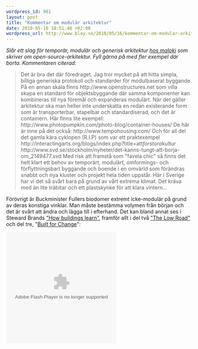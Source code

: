 ```yaml
--- 
wordpress_id: 961
layout: post
title: "Kommentar om modulär arkitektur"
date: 2010-05-16 10:51:48 +02:00
wordpress_url: http://www.blay.se/2010/05/16/kommentar-om-modular-arkitektur/
---
```

<p style="clear: both;"></p>
<p style="clear: both;"><em>Slår ett slag för temporär, modulär och generisk arkitektur <a href="http://mlokit.wordpress.com/2010/05/15/open-source-arkitektur/">hos maloki</a> som skriver om open-source-arkitektur. Fyll gärna på med fler exempel där borta. Kommentaren citerad:</em></p>

<blockquote style="clear: both;">Det är bra det där föredraget. Jag tror mycket på att hitta simpla, billiga generiska protokoll och standarder för modulbaserat byggande. På en annan skala finns http://www.openstructures.net som villa skapa en standard för objektsbyggande där samma komponenter kan kombineras till nya föremål och expanderas modulärt.
När det gäller arkitektur ska man heller inte underskatta en redan existerande form som är transporterbar, stapelbar och standardiserad, och det är containern.
Här finns lite exempel:
http://www.photopumpkin.com/photo-blog/container-houses/
De här är inne på det också:
http://www.tempohousing.com/
Och för all del det gamla kära cyklopen (R.I.P) som var ett praktexempel
http://interactingarts.org/blogs/index.php?title=att<em>forstora</em>kultur
http://www.svd.se/stockholm/nyheter/det-kanns-tungt-att-borja-om_2149477.svd
Med risk att framstå som "favela chic" så finns det helt klart ett behov av temporärt, modulärt, omformings- och förflyttningsbart byggande och boende i en omvärld som förändras snabbt och nya kluster och projekt hela tiden uppstår.
Här i Sverige har vi det så svårt bara på grund av vårt extrema klimat. Det kräva med än lite träbitar och ett plastskynke för att klara vintern...</blockquote>
<p style="clear: both;">Förövrigt är Buckminister Fullers biodomer extremt icke-modulär på grund av deras konstiga vinklar. Man måste bestämma volymen från början och det är svårt att ändra och lägga till i efterhand. Det kan bland annat ses i Steward Brands <a href="http://video.google.com/videoplay?docid=8639555925486210852#">"How buildings learn"</a>, framför allt i del två <a href="http://video.google.com/videoplay?docid=8639555925486210852#docid=5088653796598486022">"The Low Road"</a> och del tre, "<a href="http://video.google.com/videoplay?docid=8639555925486210852#docid=6141960341438553915">Built for Change</a>":</p>

<p style="clear: both; text-align: center;"><span style="display: inline; float: left; margin: 0 10px 10px 0;"><object id="VideoPlayback" classid="clsid:d27cdb6e-ae6d-11cf-96b8-444553540000" width="300" height="300" codebase="http://download.macromedia.com/pub/shockwave/cabs/flash/swflash.cab#version=6,0,40,0"><param name="src" value="http://video.google.com/googleplayer.swf?docid=6141960341438553915&amp;hl=en&amp;fs=true" /><param name="allowfullscreen" value="true" /><embed id="VideoPlayback" type="application/x-shockwave-flash" width="300" height="300" src="http://video.google.com/googleplayer.swf?docid=6141960341438553915&amp;hl=en&amp;fs=true" allowfullscreen="true"></embed></object> </span>

<br class="final-break" style="clear: both;" />
